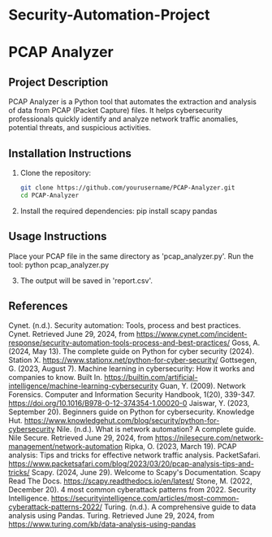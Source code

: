 # Security-Automation-Project
# PCAP Analyzer

## Project Description
PCAP Analyzer is a Python tool that automates the extraction and analysis of data from PCAP (Packet Capture) files. It helps cybersecurity professionals quickly identify and analyze network traffic anomalies, potential threats, and suspicious activities.

## Installation Instructions
1. Clone the repository:
   ```bash
   git clone https://github.com/yourusername/PCAP-Analyzer.git
   cd PCAP-Analyzer
2. Install the required dependencies:
pip install scapy pandas

## Usage Instructions
Place your PCAP file in the same directory as 'pcap_analyzer.py'.
Run the tool:
python pcap_analyzer.py

3. The output will be saved in 'report.csv'.

## References
Cynet. (n.d.). Security automation: Tools, process and best practices. Cynet. Retrieved June 29, 2024, from https://www.cynet.com/incident-response/security-automation-tools-process-and-best-practices/
Goss, A. (2024, May 13). The complete guide on Python for cyber security (2024). Station X. https://www.stationx.net/python-for-cyber-security/
Gottsegen, G. (2023, August 7). Machine learning in cybersecurity: How it works and companies to know. Built In. https://builtin.com/artificial-intelligence/machine-learning-cybersecurity
Guan, Y. (2009). Network Forensics. Computer and Information Security Handbook, 1(20), 339-347. https://doi.org/10.1016/B978-0-12-374354-1.00020-0
Jaiswar, Y. (2023, September 20). Beginners guide on Python for cybersecurity. Knowledge Hut. https://www.knowledgehut.com/blog/security/python-for-cybersecurity
Nile. (n.d.). What is network automation? A complete guide. Nile Secure. Retrieved June 29, 2024, from https://nilesecure.com/network-management/network-automation
Ripka, O. (2023, March 19). PCAP analysis: Tips and tricks for effective network traffic analysis. PacketSafari. https://www.packetsafari.com/blog/2023/03/20/pcap-analysis-tips-and-tricks/
Scapy. (2024, June 29). Welcome to Scapy's Documentation. Scapy Read The Docs. https://scapy.readthedocs.io/en/latest/
Stone, M. (2022, December 20). 4 most common cyberattack patterns from 2022. Security Intelligence. https://securityintelligence.com/articles/most-common-cyberattack-patterns-2022/
Turing. (n.d.). A comprehensive guide to data analysis using Pandas. Turing. Retrieved June 29, 2024, from https://www.turing.com/kb/data-analysis-using-pandas
